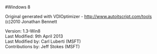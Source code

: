 #Windows 8

Original generated with VDIOptimizer - http://www.autoitscript.com/tools  
(c)2010 Jonathan Bennett  
 
Version:          1.3-Win8  
Last Modified:    9th April 2013  
Last Modified by: Carl Luberti (MSFT)  
Contributions by: Jeff Stokes (MSFT)  


